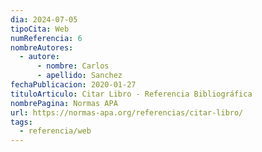 ```yaml
---
dia: 2024-07-05
tipoCita: Web
numReferencia: 6
nombreAutores:
  - autore:
      - nombre: Carlos
      - apellido: Sanchez
fechaPublicacion: 2020-01-27
tituloArticulo: Citar Libro - Referencia Bibliográfica
nombrePagina: Normas APA
url: https://normas-apa.org/referencias/citar-libro/
tags:
  - referencia/web
---
```

